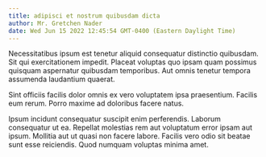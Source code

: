 ```yaml
---
title: adipisci et nostrum quibusdam dicta
author: Mr. Gretchen Nader
date: Wed Jun 15 2022 12:45:54 GMT-0400 (Eastern Daylight Time)
---
```

Necessitatibus ipsum est tenetur aliquid consequatur distinctio quibusdam. Sit qui exercitationem impedit. Placeat voluptas quo ipsam quam possimus quisquam aspernatur quibusdam temporibus. Aut omnis tenetur tempora assumenda laudantium quaerat.

 Sint officiis facilis dolor omnis ex vero voluptatem ipsa praesentium. Facilis eum rerum. Porro maxime ad doloribus facere natus.

 Ipsum incidunt consequatur suscipit enim perferendis. Laborum consequatur ut ea. Repellat molestias rem aut voluptatum error ipsam aut ipsum. Mollitia aut ut quasi non facere labore. Facilis vero odio sit beatae sunt esse reiciendis. Quod numquam voluptas minima amet.